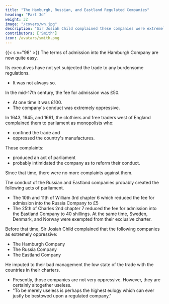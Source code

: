 ```yaml
---
title: "The Hamburgh, Russian, and Eastland Regulated Companies"
heading: "Part 3d"
weight: 32
image: "/covers/wn.jpg"
description: "Sir Josiah Child complained these companies were extremely oppressive"
contributors: ['Smith']
icon: /avatars/smith.png
---
```



{{< s v="98" >}} The terms of admission into the Hamburgh Company are now quite easy.

Its executives <!-- directors --> have not yet subjected the trade to any burdensome regulations.
- It was not always so.

In the mid-17th century, the <!-- fine -->fee for admission was £50.
- At one time it was £100.
- The company's conduct was extremely oppressive.

In 1643, 1645, and 1661, the clothiers and free traders west of England complained them to parliament as monopolists who:
- confined the trade and
- oppressed the country's manufactures.

Those complaints:
- produced an act of parliament
- probably intimidated the company as to reform their conduct. 

Since that time, there were no more complaints against them.

The conduct of the Russian and Eastland companies probably created the following acts of parliament.
- The 10th and 11th of William 3rd chapter 6 which reduced the fee for admission into the Russia Company to £5
- The 25th of Charles 2nd chapter 7 reduced the fee for admission into the Eastland Company to 40 shillings. At the same time, Sweden, Denmark, and Norway were exempted from their exclusive charter.

Before that time, Sir Josiah Child complained that the following companies as extremely oppressive: 
- The Hamburgh Company
- The Russia Company
- The Eastland Company

He imputed to their bad management the low state of the trade with the countries in their charters.
- Presently, those companies are not very oppressive. However, they are certainly altogether useless.
- "To be merely useless is perhaps the highest eulogy which can ever justly be bestowed upon a regulated company."
<!-- - All those 3 companies presently deserve this eulogy. -->

